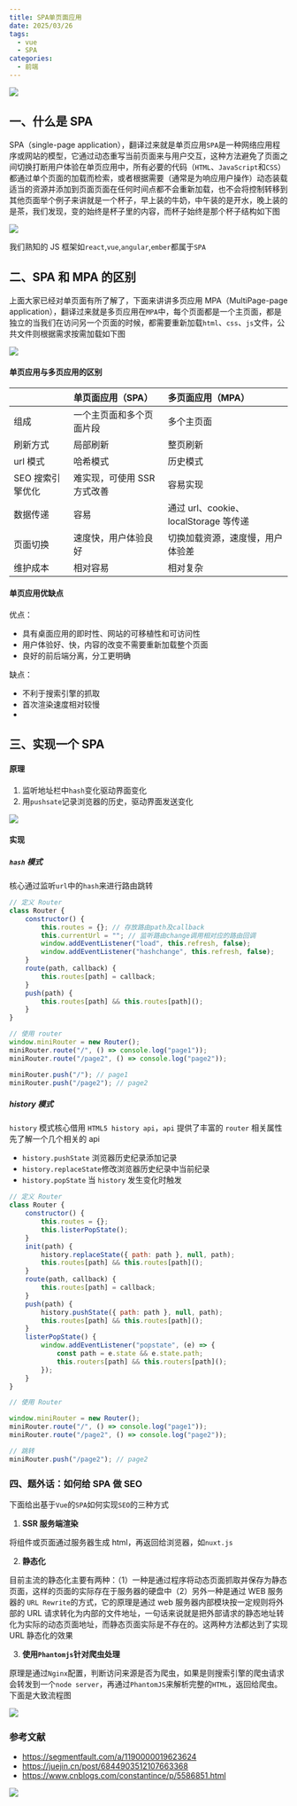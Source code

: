 ```yaml
---
title: SPA单页面应用
date: 2025/03/26
tags:
  - vue
  - SPA
categories:
  - 前端
---
```


![](https://static.vue-js.com/cf6aa320-3ac6-11eb-85f6-6fac77c0c9b3.png)

## 一、什么是 SPA

SPA（single-page application），翻译过来就是单页应用`SPA`是一种网络应用程序或网站的模型，它通过动态重写当前页面来与用户交互，这种方法避免了页面之间切换打断用户体验在单页应用中，所有必要的代码（`HTML`、`JavaScript`和`CSS`）都通过单个页面的加载而检索，或者根据需要（通常是为响应用户操作）动态装载适当的资源并添加到页面页面在任何时间点都不会重新加载，也不会将控制转移到其他页面举个例子来讲就是一个杯子，早上装的牛奶，中午装的是开水，晚上装的是茶，我们发现，变的始终是杯子里的内容，而杯子始终是那个杯子结构如下图

![](https://static.vue-js.com/df14a5a0-3ac6-11eb-85f6-6fac77c0c9b3.png)

我们熟知的 JS 框架如`react`,`vue`,`angular`,`ember`都属于`SPA`

## 二、SPA 和 MPA 的区别

上面大家已经对单页面有所了解了，下面来讲讲多页应用 MPA（MultiPage-page application），翻译过来就是多页应用在`MPA`中，每个页面都是一个主页面，都是独立的当我们在访问另一个页面的时候，都需要重新加载`html`、`css`、`js`文件，公共文件则根据需求按需加载如下图

![](https://static.vue-js.com/eeb13aa0-3ac6-11eb-85f6-6fac77c0c9b3.png)

#### 单页应用与多页应用的区别

|                  | 单页面应用（SPA）           | 多页面应用（MPA）                     |
| :--------------- | :-------------------------- | :------------------------------------ |
| 组成             | 一个主页面和多个页面片段    | 多个主页面                            |
| 刷新方式         | 局部刷新                    | 整页刷新                              |
| url 模式         | 哈希模式                    | 历史模式                              |
| SEO 搜索引擎优化 | 难实现，可使用 SSR 方式改善 | 容易实现                              |
| 数据传递         | 容易                        | 通过 url、cookie、localStorage 等传递 |
| 页面切换         | 速度快，用户体验良好        | 切换加载资源，速度慢，用户体验差      |
| 维护成本         | 相对容易                    | 相对复杂                              |

#### 单页应用优缺点

优点：

- 具有桌面应用的即时性、网站的可移植性和可访问性
- 用户体验好、快，内容的改变不需要重新加载整个页面
- 良好的前后端分离，分工更明确

缺点：

- 不利于搜索引擎的抓取
- 首次渲染速度相对较慢
-

## 三、实现一个 SPA

#### 原理

1.  监听地址栏中`hash`变化驱动界面变化
2.  用`pushsate`记录浏览器的历史，驱动界面发送变化

![](https://static.vue-js.com/fc95bf60-3ac6-11eb-ab90-d9ae814b240d.png)

#### 实现

##### `hash` 模式

核心通过监听`url`中的`hash`来进行路由跳转

```js
// 定义 Router
class Router {
	constructor() {
		this.routes = {}; // 存放路由path及callback
		this.currentUrl = ""; // 监听路由change调用相对应的路由回调
		window.addEventListener("load", this.refresh, false);
		window.addEventListener("hashchange", this.refresh, false);
	}
	route(path, callback) {
		this.routes[path] = callback;
	}
	push(path) {
		this.routes[path] && this.routes[path]();
	}
}

// 使用 router
window.miniRouter = new Router();
miniRouter.route("/", () => console.log("page1"));
miniRouter.route("/page2", () => console.log("page2"));

miniRouter.push("/"); // page1
miniRouter.push("/page2"); // page2
```

##### history 模式

`history` 模式核心借用 `HTML5 history api`，`api` 提供了丰富的 `router` 相关属性先了解一个几个相关的 api

- `history.pushState` 浏览器历史纪录添加记录
- `history.replaceState`修改浏览器历史纪录中当前纪录
- `history.popState` 当 `history` 发生变化时触发

```js
// 定义 Router
class Router {
	constructor() {
		this.routes = {};
		this.listerPopState();
	}
	init(path) {
		history.replaceState({ path: path }, null, path);
		this.routes[path] && this.routes[path]();
	}
	route(path, callback) {
		this.routes[path] = callback;
	}
	push(path) {
		history.pushState({ path: path }, null, path);
		this.routes[path] && this.routes[path]();
	}
	listerPopState() {
		window.addEventListener("popstate", (e) => {
			const path = e.state && e.state.path;
			this.routers[path] && this.routers[path]();
		});
	}
}

// 使用 Router

window.miniRouter = new Router();
miniRouter.route("/", () => console.log("page1"));
miniRouter.route("/page2", () => console.log("page2"));

// 跳转
miniRouter.push("/page2"); // page2
```

### 四、题外话：如何给 SPA 做 SEO

下面给出基于`Vue`的`SPA`如何实现`SEO`的三种方式

1.  **SSR 服务端渲染**

将组件或页面通过服务器生成 html，再返回给浏览器，如`nuxt.js`

2.  **静态化**

目前主流的静态化主要有两种：（1）一种是通过程序将动态页面抓取并保存为静态页面，这样的页面的实际存在于服务器的硬盘中（2）另外一种是通过 WEB 服务器的 `URL Rewrite`的方式，它的原理是通过 web 服务器内部模块按一定规则将外部的 URL 请求转化为内部的文件地址，一句话来说就是把外部请求的静态地址转化为实际的动态页面地址，而静态页面实际是不存在的。这两种方法都达到了实现 URL 静态化的效果

3.  **使用`Phantomjs`针对爬虫处理**

原理是通过`Nginx`配置，判断访问来源是否为爬虫，如果是则搜索引擎的爬虫请求会转发到一个`node server`，再通过`PhantomJS`来解析完整的`HTML`，返回给爬虫。下面是大致流程图

![](https://static.vue-js.com/25be6630-3ac7-11eb-ab90-d9ae814b240d.png)

### 参考文献

- https://segmentfault.com/a/1190000019623624
- https://juejin.cn/post/6844903512107663368
- https://www.cnblogs.com/constantince/p/5586851.html

![](https://static.vue-js.com/821b87b0-3ac6-11eb-ab90-d9ae814b240d.png)
